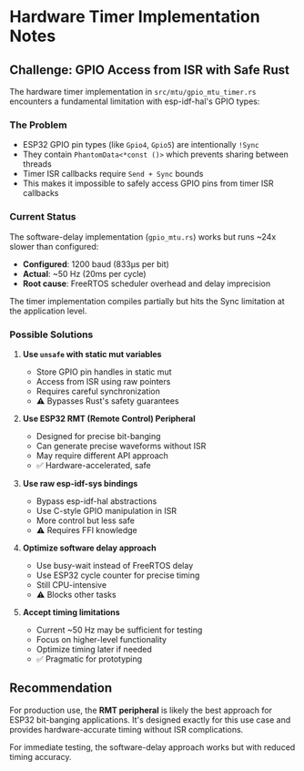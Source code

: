 # Hardware Timer Implementation Notes

## Challenge: GPIO Access from ISR with Safe Rust

The hardware timer implementation in `src/mtu/gpio_mtu_timer.rs` encounters a fundamental limitation with esp-idf-hal's GPIO types:

### The Problem

- ESP32 GPIO pin types (like `Gpio4`, `Gpio5`) are intentionally `!Sync`
- They contain `PhantomData<*const ()>` which prevents sharing between threads
- Timer ISR callbacks require `Send + Sync` bounds
- This makes it impossible to safely access GPIO pins from timer ISR callbacks

### Current Status

The software-delay implementation (`gpio_mtu.rs`) works but runs ~24x slower than configured:
- **Configured**: 1200 baud (833μs per bit)
- **Actual**: ~50 Hz (20ms per cycle)
- **Root cause**: FreeRTOS scheduler overhead and delay imprecision

The timer implementation compiles partially but hits the Sync limitation at the application level.

### Possible Solutions

1. **Use `unsafe` with static mut variables**
   - Store GPIO pin handles in static mut
   - Access from ISR using raw pointers
   - Requires careful synchronization
   - ⚠️ Bypasses Rust's safety guarantees

2. **Use ESP32 RMT (Remote Control) Peripheral**
   - Designed for precise bit-banging
   - Can generate precise waveforms without ISR
   - May require different API approach
   - ✅ Hardware-accelerated, safe

3. **Use raw esp-idf-sys bindings**
   - Bypass esp-idf-hal abstractions
   - Use C-style GPIO manipulation in ISR
   - More control but less safe
   - ⚠️ Requires FFI knowledge

4. **Optimize software delay approach**
   - Use busy-wait instead of FreeRTOS delay
   - Use ESP32 cycle counter for precise timing
   - Still CPU-intensive
   - ⚠️ Blocks other tasks

5. **Accept timing limitations**
   - Current ~50 Hz may be sufficient for testing
   - Focus on higher-level functionality
   - Optimize timing later if needed
   - ✅ Pragmatic for prototyping

## Recommendation

For production use, the **RMT peripheral** is likely the best approach for ESP32 bit-banging applications. It's designed exactly for this use case and provides hardware-accurate timing without ISR complications.

For immediate testing, the software-delay approach works but with reduced timing accuracy.
